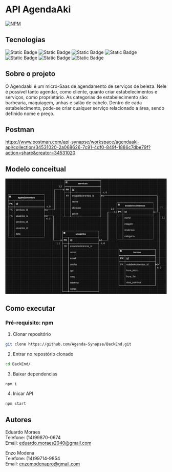 # API AgendaAki

[![NPM](https://img.shields.io/badge/license-MIT-green?style=for-the-badge)](https://github.com/Agenda-Synapse/BackEnd/blob/main/LICENSE)

## Tecnologias

![Static Badge](https://img.shields.io/badge/javascript-%23F7DF1E?style=for-the-badge&logo=JavaScript&logoSize=amg&labelColor=black)
![Static Badge](https://img.shields.io/badge/npm-%23CB3837?style=for-the-badge&logo=npm&logoSize=amd&labelColor=black) ![Static Badge](https://img.shields.io/badge/NodeJS-%235FA04E?style=for-the-badge&logo=node.js&logoSize=amd&labelColor=black) ![Static Badge](https://img.shields.io/badge/express-white?style=for-the-badge&logo=Express&logoSize=amd&labelColor=%23000000)
 ![Static Badge](https://img.shields.io/badge/Sequelize-%2352B0E7?style=for-the-badge&logo=Sequelize&logoSize=amd&labelColor=black) ![Static Badge](https://img.shields.io/badge/postman-%23FF6C37?style=for-the-badge&logo=postman&logoSize=amd&labelColor=black) ![Static Badge](https://img.shields.io/badge/git-%23F05032?style=for-the-badge&logo=git&logoSize=amd&labelColor=black)

## Sobre o projeto

O Agendaaki é um micro-Saas de agendamento de serviços de beleza. Nele é possível tanto agendar, como cliente, quanto criar estabelecimentos e serviços, como proprietário. As categorias de estabelecimento são: barbearia, maquiagem, unhas e salão de cabelo. Dentro de cada estabelecimento, pode-se criar qualquer serviço relacionado a área, sendo definido nome e preço.

## Postman
https://www.postman.com/api-synapse/workspace/agendaaki-api/collection/34531020-2a068626-7c91-4df0-849f-1886c7dbe79f?action=share&creator=34531020

 ## Modelo conceitual

![Modelagem do banco:](/.assets/ModelagemBanco.png)

## Como executar

### Pré-requisito: npm

1. Clonar repositório
```bash 
git clone https://github.com/Agenda-Synapse/BackEnd.git
```

2. Entrar no repostório clonado
```bash 
cd BackEnd/
```

3. Baixar dependencias
```bash 
npm i
```

4. Inicar API
```bash 
npm start
```

## Autores
Eduardo Moraes  
Telefone: (14)99870-0674  
Email: eduardo.moraes2040@gmail.com  

Enzo Modena  
Telefone: (14)99714-9854  
Email: enzomodenapro@gmail.com  
